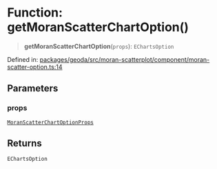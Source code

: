 # Function: getMoranScatterChartOption()

> **getMoranScatterChartOption**(`props`): `EChartsOption`

Defined in: [packages/geoda/src/moran-scatterplot/component/moran-scatter-option.ts:14](https://github.com/GeoDaCenter/openassistant/blob/2a93b5036fdb3a9355cf5403bdecfb2525f1d8b3/packages/geoda/src/moran-scatterplot/component/moran-scatter-option.ts#L14)

## Parameters

### props

[`MoranScatterChartOptionProps`](../type-aliases/MoranScatterChartOptionProps.md)

## Returns

`EChartsOption`
